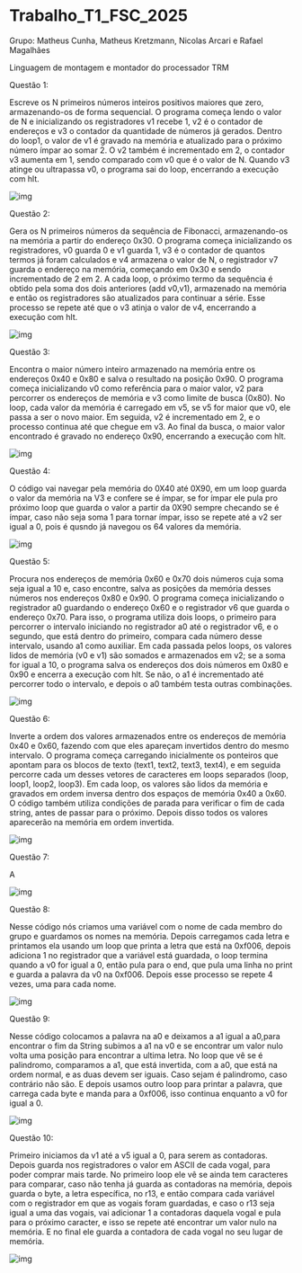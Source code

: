 # Trabalho_T1_FSC_2025


Grupo: Matheus Cunha, Matheus Kretzmann, Nicolas Arcari e Rafael Magalhães


Linguagem de montagem e montador do processador TRM


Questão 1: 


  Escreve os N primeiros números inteiros positivos maiores que zero, armazenando-os de forma sequencial. O programa começa lendo o valor de N e inicializando os registradores v1 recebe 1, v2 é o contador de endereços e v3 o contador da quantidade de números já gerados. Dentro do loop1, o valor de v1 é gravado na memória e atualizado para o próximo número ímpar ao somar 2. O v2 também é incrementado em 2, o contador v3 aumenta em 1, sendo comparado com v0 que é o valor de N. Quando v3 atinge ou ultrapassa v0, o programa sai do loop, encerrando a execução com hlt.

  
![img](img/Questao_1.png)


Questão 2:


  Gera os N primeiros números da sequência de Fibonacci, armazenando-os na memória a partir do endereço 0x30. O programa começa inicializando os registradores, v0 guarda 0 e v1 guarda 1, v3 é o contador de quantos termos já foram calculados e v4 armazena o valor de N, o registrador v7 guarda o endereço na memória, começando em 0x30 e sendo incrementado de 2 em 2. A cada loop, o próximo termo da sequência é obtido pela soma dos dois anteriores (add v0,v1), armazenado na memória e então os registradores são atualizados para continuar a série. Esse processo se repete até que o v3 atinja o valor de v4, encerrando a execução com hlt.


![img](img/Questao_2.png)


Questão 3:


  Encontra o maior número inteiro armazenado na memória entre os endereços 0x40 e 0x80 e salva o resultado na posição 0x90. O programa começa inicializando v0 como referência para o maior valor, v2 para percorrer os endereços de memória e v3 como limite de busca (0x80). No loop, cada valor da memória é carregado em v5, se v5 for maior que v0, ele passa a ser o novo maior. Em seguida, v2 é incrementado em 2, e o processo continua até que chegue em v3. Ao final da busca, o maior valor encontrado é gravado no endereço 0x90, encerrando a execução com hlt.


![img](img/Questao_3.png)


Questão 4:


  O código vai navegar pela memória do 0X40 até 0X90, em um loop guarda o valor da memória na V3 e confere se é ímpar, se for ímpar ele pula pro próximo loop que guarda o valor a partir da 0X90 sempre checando se é ímpar, caso não seja soma 1 para tornar ímpar, isso se repete até a v2 ser igual a 0, pois é qusndo já navegou os 64 valores da memória.


![img](img/Questao_4.png)


Questão 5:


  Procura nos endereços de memória 0x60 e 0x70 dois números cuja soma seja igual a 10 e, caso encontre, salva as posições da memória desses números nos endereços 0x80 e 0x90.  O programa começa inicializando o registrador a0 guardando o endereço 0x60 e o registrador v6 que guarda o endereço 0x70. Para isso, o programa utiliza dois loops, o primeiro para percorrer o intervalo iniciando no registrador a0 até o registrador v6, e o segundo, que está dentro do primeiro, compara cada número desse intervalo, usando a1 como auxiliar. Em cada passada pelos loops, os valores lidos de memória (v0 e v1) são somados e armazenados em v2; se a soma for igual a 10, o programa salva os endereços dos dois números em 0x80 e 0x90 e encerra a execução com hlt. Se não, o a1 é incrementado até percorrer todo o intervalo, e depois o a0 também testa outras combinações.


![img](img/Questao_5.png)


Questão 6:


  Inverte a ordem dos valores armazenados entre os endereços de memória 0x40 e 0x60, fazendo com que eles apareçam invertidos dentro do mesmo intervalo. O programa começa carregando inicialmente os ponteiros que apontam para os blocos de texto (text1, text2, text3, text4), e em seguida percorre cada um desses vetores de caracteres em loops separados (loop, loop1, loop2, loop3). Em cada loop, os valores são lidos da memória e gravados em ordem inversa dentro dos espaços de memória 0x40 a 0x60. O código também utiliza condições de parada para verificar o fim de cada string, antes de passar para o próximo. Depois disso todos os valores aparecerão na memória em ordem invertida. 


![img](img/Questao_6.png)


Questão 7:


  A


![img](img/Questao_7.png)


Questão 8:


  Nesse código nós criamos uma variável com o nome de cada membro do grupo e guardamos os nomes na memória. Depois carregamos cada letra e printamos ela usando um loop que printa a letra que está na 0xf006, depois adiciona 1 no registrador que a variável está guardada, o loop termina quando a v0 for igual a 0, então pula para o end,  que pula uma linha no print  e guarda a palavra da v0 na 0xf006. Depois esse processo se repete 4 vezes, uma para cada nome.


![img](img/Questao_8.png)


Questão 9:


  Nesse código colocamos a palavra na a0 e deixamos a a1 igual a a0,para encontrar o fim da String  subimos a a1 na v0 e se encontrar um valor nulo volta uma posição para encontrar a ultima letra. No loop que vê se é palindromo, comparamos a a1, que está invertida, com a a0, que está na ordem normal, e as duas devem ser iguais. Caso sejam é palindromo, caso contrário não são.  E depois usamos outro loop para printar a palavra, que carrega cada byte e manda para a 0xf006, isso continua enquanto a v0 for igual a 0.



![img](img/Questao_9.png)


Questão 10:


  Primeiro iniciamos da v1 até a v5 igual a 0, para serem as contadoras. Depois guarda nos registradores o valor em ASCII de cada vogal, para poder comprar mais tarde. No primeiro loop ele vê se ainda tem caracteres para comparar, caso não tenha já guarda as contadoras na memória,  depois guarda o byte, a letra específica,  no r13, e então compara cada variável com o registrador em que as vogais foram guardadas, e caso o r13 seja igual a uma das vogais, vai adicionar 1 a contadoras daquela vogal e pula para o próximo caracter, e isso se repete até encontrar um valor nulo na memória.  E no final ele guarda a contadora de cada vogal no seu lugar de memória.


![img](img/Questao_10.png)












